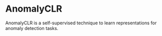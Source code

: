 # AnomalyCLR
AnomalyCLR is a self-supervised technique to learn representations for anomaly detection tasks.
